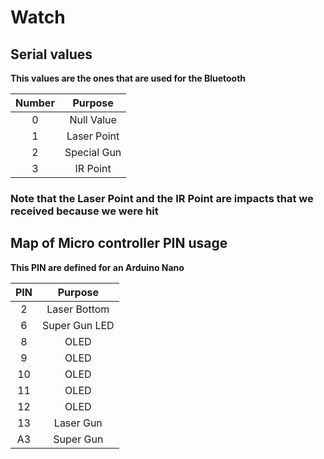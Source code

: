 # Watch 

## Serial values

**This values are the ones that are used for the Bluetooth**

Number |   Purpose
:----: | :---------:
  0    | Null Value
  1    | Laser Point
  2    | Special Gun
  3    |  IR Point

### Note that the Laser Point and the IR Point are impacts that we received because we were hit

## Map of Micro controller PIN usage

**This PIN are defined for an Arduino Nano**

PIN |    Purpose
:-: | :-----------:
 2  | Laser Bottom
 6  | Super Gun LED
 8  |     OLED
 9  |     OLED
10  |     OLED
11  |     OLED
12  |     OLED
13  |   Laser Gun
A3  |   Super Gun
